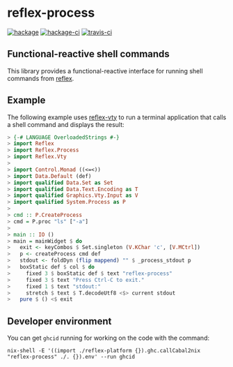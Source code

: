 reflex-process
==============

[![hackage](https://img.shields.io/hackage/v/reflex-process.svg)](https://hackage.haskell.org/package/reflex-process) [![hackage-ci](https://matrix.hackage.haskell.org/api/v2/packages/reflex-process/badge)](https://matrix.hackage.haskell.org/#/package/reflex-process) [![travis-ci](https://api.travis-ci.org/reflex-frp/reflex-process.svg?branch=develop)](https://travis-ci.org/reflex-frp/reflex-process)

Functional-reactive shell commands
----------------------------------

This library provides a functional-reactive interface for running shell commands from [reflex](https://github.com/reflex-frp/reflex).

Example
-------

The following example uses [reflex-vty](https://github.com/reflex-frp/reflex-vty) to run a terminal application that calls a shell command and displays the result:

```haskell
> {-# LANGUAGE OverloadedStrings #-}
> import Reflex
> import Reflex.Process
> import Reflex.Vty
>
> import Control.Monad ((<=<))
> import Data.Default (def)
> import qualified Data.Set as Set
> import qualified Data.Text.Encoding as T
> import qualified Graphics.Vty.Input as V
> import qualified System.Process as P
>
> cmd :: P.CreateProcess
> cmd = P.proc "ls" ["-a"]
>
> main :: IO ()
> main = mainWidget $ do
>   exit <- keyCombos $ Set.singleton (V.KChar 'c', [V.MCtrl])
>   p <- createProcess cmd def
>   stdout <- foldDyn (flip mappend) "" $ _process_stdout p
>   boxStatic def $ col $ do
>     fixed 3 $ boxStatic def $ text "reflex-process"
>     fixed 3 $ text "Press Ctrl-C to exit."
>     fixed 1 $ text "stdout:"
>     stretch $ text $ T.decodeUtf8 <$> current stdout
>   pure $ () <$ exit
```

Developer environment
---------------------

You can get `ghcid` running for working on the code with the command:
```
nix-shell -E '((import ./reflex-platform {}).ghc.callCabal2nix "reflex-process" ./. {}).env' --run ghcid
```

